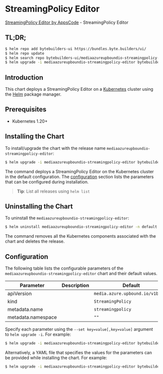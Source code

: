 # StreamingPolicy Editor

[StreamingPolicy Editor by AppsCode](https://byte.builders) - StreamingPolicy Editor

## TL;DR;

```bash
$ helm repo add bytebuilders-ui https://bundles.byte.builders/ui/
$ helm repo update
$ helm search repo bytebuilders-ui/mediaazureupboundio-streamingpolicy-editor --version=v0.4.18
$ helm upgrade -i mediaazureupboundio-streamingpolicy-editor bytebuilders-ui/mediaazureupboundio-streamingpolicy-editor -n default --create-namespace --version=v0.4.18
```

## Introduction

This chart deploys a StreamingPolicy Editor on a [Kubernetes](http://kubernetes.io) cluster using the [Helm](https://helm.sh) package manager.

## Prerequisites

- Kubernetes 1.20+

## Installing the Chart

To install/upgrade the chart with the release name `mediaazureupboundio-streamingpolicy-editor`:

```bash
$ helm upgrade -i mediaazureupboundio-streamingpolicy-editor bytebuilders-ui/mediaazureupboundio-streamingpolicy-editor -n default --create-namespace --version=v0.4.18
```

The command deploys a StreamingPolicy Editor on the Kubernetes cluster in the default configuration. The [configuration](#configuration) section lists the parameters that can be configured during installation.

> **Tip**: List all releases using `helm list`

## Uninstalling the Chart

To uninstall the `mediaazureupboundio-streamingpolicy-editor`:

```bash
$ helm uninstall mediaazureupboundio-streamingpolicy-editor -n default
```

The command removes all the Kubernetes components associated with the chart and deletes the release.

## Configuration

The following table lists the configurable parameters of the `mediaazureupboundio-streamingpolicy-editor` chart and their default values.

|     Parameter      | Description |                   Default                   |
|--------------------|-------------|---------------------------------------------|
| apiVersion         |             | <code>media.azure.upbound.io/v1beta1</code> |
| kind               |             | <code>StreamingPolicy</code>                |
| metadata.name      |             | <code>streamingpolicy</code>                |
| metadata.namespace |             | <code>""</code>                             |


Specify each parameter using the `--set key=value[,key=value]` argument to `helm upgrade -i`. For example:

```bash
$ helm upgrade -i mediaazureupboundio-streamingpolicy-editor bytebuilders-ui/mediaazureupboundio-streamingpolicy-editor -n default --create-namespace --version=v0.4.18 --set apiVersion=media.azure.upbound.io/v1beta1
```

Alternatively, a YAML file that specifies the values for the parameters can be provided while
installing the chart. For example:

```bash
$ helm upgrade -i mediaazureupboundio-streamingpolicy-editor bytebuilders-ui/mediaazureupboundio-streamingpolicy-editor -n default --create-namespace --version=v0.4.18 --values values.yaml
```
